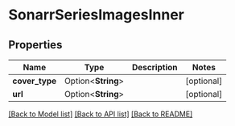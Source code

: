 # SonarrSeriesImagesInner

## Properties

Name | Type | Description | Notes
------------ | ------------- | ------------- | -------------
**cover_type** | Option<**String**> |  | [optional]
**url** | Option<**String**> |  | [optional]

[[Back to Model list]](../README.md#documentation-for-models) [[Back to API list]](../README.md#documentation-for-api-endpoints) [[Back to README]](../README.md)



